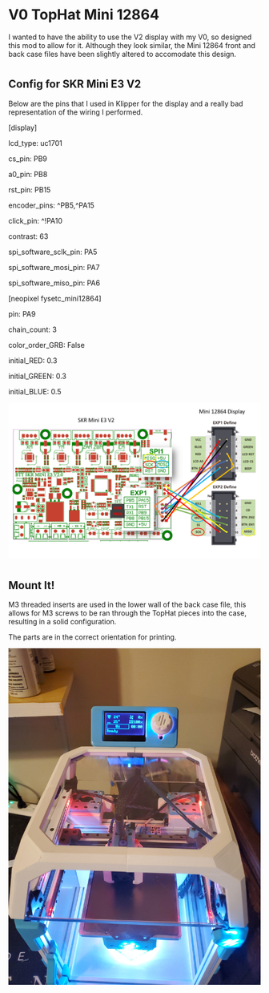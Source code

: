 # V0 TopHat Mini 12864

I wanted to have the ability to use the V2 display with my V0, so designed this mod to allow for it. Although they look similar, the Mini 12864 front and back case files have been slightly altered to accomodate this design.

#

## Config for SKR Mini E3 V2

Below are the pins that I used in Klipper for the display and a really bad representation of the wiring I performed.


[display]

lcd_type: uc1701

cs_pin: PB9

a0_pin: PB8

rst_pin: PB15

encoder_pins: ^PB5,^PA15

click_pin: ^!PA10

contrast: 63


spi_software_sclk_pin: PA5

spi_software_mosi_pin: PA7

spi_software_miso_pin: PA6


[neopixel fysetc_mini12864]

pin: PA9

chain_count: 3

color_order_GRB: False

initial_RED: 0.3

initial_GREEN: 0.3

initial_BLUE: 0.5


![Wiring](https://github.com/Maverick-3D/VoronUsers/blob/master/printer_mods/Maverick_/V0_TopHat_Mini_12864/Images/Mini_E3_V2_Mini_12864_Wiring.png)


#

## Mount It!

M3 threaded inserts are used in the lower wall of the back case file, this allows for M3 screws to be ran through the TopHat pieces into the case, resulting in a solid configuration. 

The parts are in the correct orientation for printing.




![TopHat Mini 12864 1](https://github.com/Maverick-3D/VoronUsers/blob/master/printer_mods/Maverick_/V0_TopHat_Mini_12864/Images/TopHat_Mini_12864_Front.jpg)

